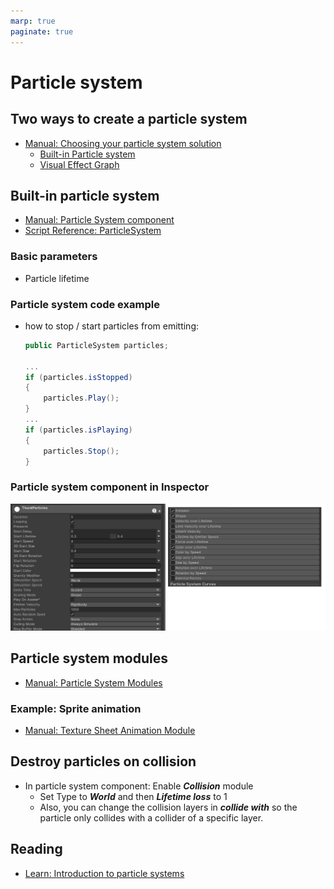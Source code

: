 ```yaml
---
marp: true
paginate: true
---
```

<!-- headingDivider: 3 -->
<!-- class: default -->

# Particle system

## Two ways to create a particle system

* [Manual: Choosing your particle system solution](https://docs.unity3d.com/Manual/ChoosingYourParticleSystem.html)
  * [Built-in Particle system](https://docs.unity3d.com/Manual/Built-inParticleSystem.html)
  * [Visual Effect Graph](https://docs.unity3d.com/Manual/VFXGraph.html)

## Built-in particle system

* [Manual: Particle System component](https://docs.unity3d.com/Manual/class-ParticleSystem.html)
* [Script Reference: ParticleSystem](https://docs.unity3d.com/ScriptReference/ParticleSystem.html)

### Basic parameters

* Particle lifetime

### Particle system code example

* how to stop / start particles from emitting:
	```c#
	public ParticleSystem particles;

	...
	if (particles.isStopped)
	{
	    particles.Play();
	}
	...
	if (particles.isPlaying)
	{
	    particles.Stop();
	}
	```

### Particle system component in Inspector
![](imgs/particle-system-inspector.png)

## Particle system modules

* [Manual: Particle System Modules](https://docs.unity3d.com/Manual/ParticleSystemModules.html)


### Example: Sprite animation

* [Manual: Texture Sheet Animation Module](https://docs.unity3d.com/Manual/PartSysTexSheetAnimModule.html)

## Destroy particles on collision

* In particle system component: Enable ***Collision*** module
  * Set Type to ***World*** and then ***Lifetime loss*** to 1
  * Also, you can change the collision layers in ***collide with*** so the particle only collides with a collider of a specific layer.

## Reading

* [Learn: Introduction to particle systems](https://learn.unity.com/tutorial/introduction-to-particle-systems#)
